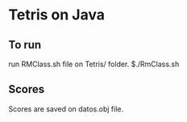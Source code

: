 # Tetris on Java

## To run
run RMClass.sh file on Tetris/ folder.
$./RmClass.sh

## Scores
Scores are saved on datos.obj file.